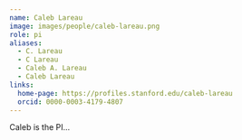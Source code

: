 ```yaml
---
name: Caleb Lareau
image: images/people/caleb-lareau.png
role: pi
aliases:
  - C. Lareau
  - C Lareau
  - Caleb A. Lareau
  - Caleb Lareau
links:
  home-page: https://profiles.stanford.edu/caleb-lareau
  orcid: 0000-0003-4179-4807
---
```


Caleb is the PI...
